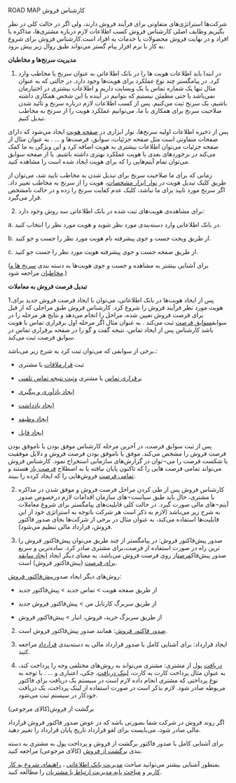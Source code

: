 ROAD MAP کارشناس فروش 

شرکت‌ها استراتژی‌های متفاوتی برای فرآیند فروش دارند، ولی اگر در حالت کلی در نظر بگیریم وظایف اصلی کارشناس فروش کسب اطلاعات لازم درباره مشتری‌ها، مذاکره با افراد و در نهایت فروش محصولات یا خدمات به افراد است.کارشناس فروش برای شروع به کار با نرم افزار پیام گستر می‌تواند طبق روال زیر پیش برود.

**مدیریت سرنخ‌ها و مخاطبان** 

1. در ابتدا باید اطلاعات هویت ها را در بانک اطلاعاتی به عنوان سرنخ یا مخاطب وارد کرد. در پیامگستر چند نوع عملکرد برای هویت‌ها وجود دارد. در حالتی که به عنوان مثال تنها یک شماره تماس یا یک وبسایت داریم و اطلاعات بیشتری در اختیارمان نمی‌باشد یا حتی مطمئن نیستیم که بتوانیم در آینده با این شخص همکاری داشته باشیم، یک سرنخ ثبت می‌کنیم. پس از کسب اطلاعات لازم درباره سرنخ و تائید شدن صلاحیت سرنخ برای همکاری با ما، می‌توانیم عملکرد هویت را از سرنخ به مخاطب تبدیل کنیم.

پس از ذخیره اطلاعات اولیه سرنخ‌ها، نوار ابزاری در [صفحه هویت](http://septadocs.1st.co.com/payamgostar/documents/%D9%85%D8%B9%D8%B1%D9%81%DB%8C-%D8%B5%D9%81%D8%AD%D8%A7%D8%AA-%D9%87%D9%88%DB%8C%D8%AA?selectedId=8f45e66a-acab-40f0-a573-fe0e259eee8c&menuItemType=2) ایجاد می‌شود که دارای صفحات متفاوتی است مثل صفحه جزئیات، سوابق، فرصت‌ها و ... . به عنوان مثال از صفحه جزئیات می‌توان اطلاعات بیشتری به هویت اضافه کرد و این ویژگی به ما کمک می‌کند در برخوردهای بعدی با هویت عملکرد بهتری داشته باشیم. یا از صفحه سوابق می‌توان تمام آیتم‌هایی را که برای هویت ایجاد شده است را مشاهده کنید.

زمانی که برای ما صلاحیت سرنخ برای تبدیل شدن به مخاطب تایید شد، می‌توان از طریق کلیک تبدیل هویت در [نوار ابزار مشخصات](http://septadocs.1st.co.com/payamgostar/documents/%D9%86%D9%88%D8%A7%D8%B1-%D8%A7%D8%A8%D8%B2%D8%A7%D8%B1-%D9%85%D8%B4%D8%AE%D8%B5%D8%A7%D8%AA-?selectedId=288178a0-03cf-43e7-5519-08d966729247&menuItemType=1&versionId=a1cb5bd2-9978-4ca7-b9d6-08d951882868)، هویت را از سرنخ به مخاطب تغییر داد. اگر سرنخ مورد تایید برای ما نباشد، کلیک عدم کفایت سرنخ را زده و در حالت نامشخص قرار می‌گیرد.

2. برای مشاهده‌ی هویت‌های ثبت شده در بانک اطلاعاتی سه روش وجود دارد:

a. در بانک اطلاعاتی وارد دسته‌بندی مورد نظر شوید و هویت مورد نظر را انتخاب کنید.

b. از طریق ویجت جست و جوی پیشرفته نام هویت مورد نظر را جست و جو کنید. 

c. از طریق صفحه جست و جوی پیشرفته هویت مورد نظر را جست جو کنید.

(برای آشنایی بیشتر به مشاهده و جست و جوی هویت‌ها به دسته بندی [سرنخ ‌ها و مخاطبان](http://septadocs.1st.co.com/payamgostar/documents/%D9%85%D8%AF%DB%8C%D8%B1%DB%8C%D8%AA-%D8%B3%D8%B1%D9%86%D8%AE%E2%80%8C%D9%87%D8%A7-%D9%88-%D9%85%D8%AE%D8%A7%D8%B7%D8%A8%D8%A7%D9%86?selectedId=8b956fef-e0f6-4a95-3d55-08d97b38a3fd&menuItemType=2) مراجعه شود.)

**تبدیل فرصت فروش به معاملات**

1.پس از ایجاد هویت‌ها در بانک اطلاعاتی، می‌توان با ایجاد فرصت فروش جدید برای هویت‌ مورد نظر فرآیند فروش را شروع کرد. کارشناس فروش طبق مراحلی که از قبل برای فرصت فروش تعیین شده، مراحل را انجام می‌دهد و نتایج هر مرحله را در سوابق[سوابق فرصت](http://septadocs.1st.co.com/payamgostar/documents/%D8%B3%D9%88%D8%A7%D8%A8%D9%82-%D9%81%D8%B1%D8%B5%D8%AA?selectedId=2f71885a-185e-4b93-8a62-08d97b505ea2&menuItemType=1&versionId=a1cb5bd2-9978-4ca7-b9d6-08d951882868) ثبت می‌کند . به عنوان مثال اگر مرحله اول برقراری تماس با هویت باشد کارشناس پس از ایجاد تماس، نتیجه گفت و گو را در صفحه برقراری تماس در سوابق فرصت ثبت می‌کند.

برخی از  سوابقی که می‌توان ثبت کرد به شرح زیر می‌باشد.:

-	ثبت [قرارملاقات](http://septadocs.1st.co.com/payamgostar/documents/%D8%A7%DB%8C%D8%AC%D8%A7%D8%AF-%D9%82%D8%B1%D8%A7%D8%B1%D9%85%D9%84%D8%A7%D9%82%D8%A7%D8%AA?selectedId=17000758-0237-4333-8d4d-08d977603f16&menuItemType=1&versionId=a1cb5bd2-9978-4ca7-b9d6-08d951882868) با مشتری 

-	[برقراری تماس]( http://septadocs.1st.co.com/payamgostar/documents/%D8%A8%D8%B1%D9%82%D8%B1%D8%A7%D8%B1%DB%8C-%D8%AA%D9%85%D8%A7%D8%B3?selectedId=cf1b30ef-d99f-4657-a0b9-8546f7816007&menuItemType=2) با مشتری و[ثبت نتیجه تماس تلفنی]( http://septadocs.1st.co.com/payamgostar/documents/%D8%AB%D8%A8%D8%AA-%D8%AA%D9%85%D8%A7%D8%B3-%D8%AA%D9%84%D9%81%D9%86%DB%8C?selectedId=0c6650cf-3b7e-4587-553a-08d966729247&menuItemType=1&versionId=a1cb5bd2-9978-4ca7-b9d6-08d951882868) 

-	[ایجاد یادآوری و پیگیری]( http://septadocs.1st.co.com/payamgostar/documents/%D8%AB%D8%A8%D8%AA-%DB%8C%D8%A7%D8%AF%D8%A2%D9%88%D8%B1%DB%8C-%D9%88-%D9%BE%DB%8C%DA%AF%DB%8C%D8%B1%DB%8C?selectedId=94dabd68-9f08-4a31-8d2d-08d977603f16&menuItemType=1&versionId=a1cb5bd2-9978-4ca7-b9d6-08d951882868) 

-	[ایجاد یادداشت](http://septadocs.1st.co.com/payamgostar/documents/%D8%A7%DB%8C%D8%AC%D8%A7%D8%AF-%DB%8C%D8%A7%D8%AF%D8%AF%D8%A7%D8%B4%D8%AA?selectedId=d46577e8-14b0-440d-f898-08d97c04b0cb&menuItemType=1&versionId=a1cb5bd2-9978-4ca7-b9d6-08d951882868) 

-	[ایجاد وظیفه]( http://septadocs.1st.co.com/payamgostar/documents/%D8%A7%DB%8C%D8%AC%D8%A7%D8%AF-%D9%88%D8%B8%DB%8C%D9%81%D9%87?selectedId=637a6257-710e-4b12-8d31-08d977603f16&menuItemType=1&versionId=a1cb5bd2-9978-4ca7-b9d6-08d951882868)

-	[ایجاد فایل](http://septadocs.1st.co.com/payamgostar/documents/%D8%A7%DB%8C%D8%AC%D8%A7%D8%AF-%D9%81%D8%A7%DB%8C%D9%84-?selectedId=7d04d160-c9ee-42df-f89a-08d97c04b0cb&menuItemType=1&versionId=a1cb5bd2-9978-4ca7-b9d6-08d951882868) 

پس از ثبت سوابق فرصت، در آخرین مرحله کارشناس موفق بودن یا ناموفق بودن فرصت فروش را مشخص می‌کند. موفق یا ناموفق بودن فرصت فروش و دلایل موفقیت یا شکست فرصت را می¬توان در گزارش‌‌های سازمانی استخراج نمود. کارشناس فروش می‌تواند تمامی فرصت هایی را که تاکنون پایان نیافته‌ یا به اصطلاح [فرصت باز](http://septadocs.1st.co.com/payamgostar/documents/%D9%81%D8%B1%D8%B5%D8%AA%E2%80%8C%D9%87%D8%A7%DB%8C-%D8%A8%D8%A7%D8%B2-%D9%87%D8%B1-%DA%A9%D8%A7%D8%B1%D8%A8%D8%B1?selectedId=643c9f75-4037-45a5-5477-08d966729247&menuItemType=1&versionId=a1cb5bd2-9978-4ca7-b9d6-08d951882868) هستند و [تمامی فرصت]( http://septadocs.1st.co.com/payamgostar/documents/%D9%84%DB%8C%D8%B3%D8%AA-%D8%AA%D9%85%D8%A7%D9%85%DB%8C-%D9%81%D8%B1%D8%B5%D8%AA%E2%80%8C%D9%87%D8%A7?selectedId=6495a443-2c9a-44aa-5476-08d966729247&menuItemType=1&versionId=a1cb5bd2-9978-4ca7-b9d6-08d951882868) فروش‌هایی را که ایجاد کرده را ببیند.
 
2. کارشناس فروش پس از طی کردن مراحل فرصت فروش و موفق شدن در مذاکره با مشتری، حال باید طبق سیاست¬های سازمان اقدامات لازم درخصوص صدور آیتم¬های مالی صورت گیرد. در حالت کلی قابلیت‌های پیامگستر برای شروع معاملات به شرح زیر می‌باشد (لازم به ذکر است هر شرکت باتوجه به استراتژی خود از این قابلیت‌ها استفاده می‌کند، به عنوان مثال در برخی از شرکت‌ها بجای صدور فاکتور فروش، قرارداد مالی تنظیم می‌شود).   

1. صدور پیش‌فاکتور فروش: در پیامگستر از چند طریق می‌توان پیش‌فاکتور فروش را برای مشتری صادر کرد. ساده‌ترین و سریع‌‎ترین راه در صورت استفاده از فرصت، صدور پیش‌فاک[فرصت](http://septadocs.1st.co.com/payamgostar/documents/%D8%A7%DB%8C%D8%AC%D8%A7%D8%AF-%D9%81%D8%B1%D8%B5%D8%AA?selectedId=8b024b7e-ebe6-4bd7-8a61-08d97b505ea2&menuItemType=1&versionId=a1cb5bd2-9978-4ca7-b9d6-08d951882868)از روی فرصت فروش می‌باشد. یه معنای دیگر ایجاد [ایجاد سابقه برای فرصت](http://septadocs.1st.co.com/payamgostar/documents/%D8%B3%D9%88%D8%A7%D8%A8%D9%82-%D9%81%D8%B1%D8%B5%D8%AA?selectedId=2f71885a-185e-4b93-8a62-08d97b505ea2&menuItemType=1&versionId=a1cb5bd2-9978-4ca7-b9d6-08d951882868) (پیش‌فاکتور فروش)  است.

روش‌های دیگر ایجاد صدور[پیش‌فاکتور فروش]( http://septadocs.1st.co.com/payamgostar/documents/%D9%BE%DB%8C%D8%B4-%D9%81%D8%A7%DA%A9%D8%AA%D9%88%D8%B1-%D9%88-%D9%81%D8%A7%DA%A9%D8%AA%D9%88%D8%B1-%D8%AC%D8%AF%DB%8C%D8%AF?selectedId=a6726d38-4627-48c5-53b6-08d966729247&menuItemType=1&versionId=a1cb5bd2-9978-4ca7-b9d6-08d951882868):

-	از طریق صفحه هویت > تماس جدید > پیش‌فاکتور جدید

-	از طریق سربرگ کارتابل من > پیش‌فاکتور فروش جدید

-	از طریق سربرگ خرید، فروش، انبار > پیش‌فاکتور فروش

2. [صدور فاکتور فروش]( http://septadocs.1st.co.com/payamgostar/documents/%D9%BE%DB%8C%D8%B4-%D9%81%D8%A7%DA%A9%D8%AA%D9%88%D8%B1-%D9%88-%D9%81%D8%A7%DA%A9%D8%AA%D9%88%D8%B1-%D8%AC%D8%AF%DB%8C%D8%AF?selectedId=a6726d38-4627-48c5-53b6-08d966729247&menuItemType=1&versionId=a1cb5bd2-9978-4ca7-b9d6-08d951882868): همانند صدور پیش‌فاکتور فروش است. 

3. ایجاد قرارداد:  برای آشنایی کامل با صدور قرارداد مالی به دسته‌بندی [قرارداد]( http://septadocs.1st.co.com/payamgostar/documents/%D9%82%D8%B1%D8%A7%D8%B1%D8%AF%D8%A7%D8%AF?selectedId=d7eb83f6-fa95-4779-9272-e0728d94ff7c&menuItemType=2) مراجعه کنید.

4. [دریافت]( http://septadocs.1st.co.com/payamgostar/documents/%D8%A7%DB%8C%D8%AC%D8%A7%D8%AF-%D8%AF%D8%B1%DB%8C%D8%A7%D9%81%D8%AA?selectedId=31491373-802e-42c1-bfe1-08d8aa30562d&menuItemType=2) پول از مشتری: مشتری می‌تواند به روش‌های مختلفی وجه را پرداخت کند، به عنوان مثال پرداخت کارت به کارت، [لینک دریافت](http://septadocs.1st.co.com/payamgostar/documents/%D9%85%D8%AF%DB%8C%D8%B1%DB%8C%D8%AA-%D9%81%D8%B1%D9%88%D8%B4?selectedId=4ff19eb3-e7ed-4beb-f613-08d7db063b50&menuItemType=2#)، چکی، اعتباری و ... . با توجه به نوع پرداختی که مشتری انجام داده لازم است در سیستم یک دریافت برای فاکتور مربوطه صادر شود. لازم بذکر است در صورت استفاده از لینک پرداخت، یک دریافت خودکار در سیستم ثبت ‌می‌شود.

برگشت از فروش(کالای مرجوعی)

اگر روند فروش در شرکت شما بصورتی باشد که در عوض صدور فاکتور فروش قرارداد مالی صادر شود، می‌بایست برای لغو قرارداد تاریخ پایان قرارداد را تغییر دهید.

برای آشنایی کامل با صدور فاکتور برگشت از فروش و پرداخت پول به مشتری به دسته بندی [برگشت از فروش]( http://septadocs.1st.co.com/payamgostar/documents/%D9%85%D8%A8%D8%A7%D9%86%DB%8C-%D8%A8%D8%B1%DA%AF%D8%B4%D8%AA-%D8%A7%D8%B2-%D9%81%D8%B1%D9%88%D8%B4?selectedId=8f294cd9-60c0-4cf3-bfe9-08d8aa30562d&menuItemType=2) (کالای مرجوعی) مراجعه کنید.

بمنظور آشنایی بیشتر می‌توانید مباحث [مدیریت بانک اطلاعاتی]( http://septadocs.1st.co.com/payamgostar/documents/%D9%85%D8%AF%DB%8C%D8%B1%DB%8C%D8%AA-%D8%A8%D8%A7%D9%86%DA%A9-%D8%A7%D8%B7%D9%84%D8%A7%D8%B9%D8%A7%D8%AA%DB%8C?selectedId=d8a52da1-efc2-40db-7169-08d8a996e9ef&menuItemType=2)
، [راهنمای شروع به کار کاربر]( http://septadocs.1st.co.com/payamgostar/documents/%D8%B1%D8%A7%D9%87%D9%86%D9%85%D8%A7%DB%8C-%D8%B4%D8%B1%D9%88%D8%B9-%D8%A8%D9%87-%DA%A9%D8%A7%D8%B1-%DA%A9%D8%A7%D8%B1%D8%A8%D8%B1-?selectedId=73153c21-ee60-434f-7177-08d8a996e9ef&menuItemType=2)
 و [مباحث پایه مدیریت ارتباط با مشتریان]( http://septadocs.1st.co.com/payamgostar/documents/%D9%85%D8%A8%D8%A7%D8%AD%D8%AB-%D9%BE%D8%A7%DB%8C%D9%87-%D9%85%D8%AF%DB%8C%D8%B1%DB%8C%D8%AA-%D8%A7%D8%B1%D8%AA%D8%A8%D8%A7%D8%B7-%D8%A8%D8%A7-%D9%85%D8%B4%D8%AA%D8%B1%DB%8C%D8%A7%D9%86?selectedId=1bae0f76-ab56-4d8b-f612-08d7db063b50&menuItemType=2) را مطالعه کنید.
